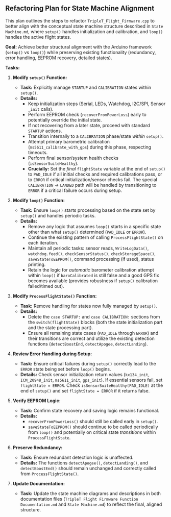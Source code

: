 ## Refactoring Plan for State Machine Alignment

This plan outlines the steps to refactor `TripleT_Flight_Firmware.cpp` to better align with the conceptual state machine structure described in `State Machine.md`, where `setup()` handles initialization and calibration, and `loop()` handles the active flight states.

**Goal:** Achieve better structural alignment with the Arduino framework (`setup()` vs `loop()`) while preserving existing functionality (redundancy, error handling, EEPROM recovery, detailed states).

**Tasks:**

1.  **Modify `setup()` Function:**
    *   **Task:** Explicitly manage `STARTUP` and `CALIBRATION` states within `setup()`.
    *   **Details:**
        *   Keep initialization steps (Serial, LEDs, Watchdog, I2C/SPI, Sensor `_init` calls).
        *   Perform EEPROM check (`recoverFromPowerLoss`) early to potentially override the initial state.
        *   If not recovering from a later state, proceed with standard `STARTUP` actions.
        *   Transition internally to a `CALIBRATION` phase/state *within* `setup()`.
        *   Attempt primary barometric calibration (`ms5611_calibrate_with_gps`) during this phase, respecting timeouts.
        *   Perform final sensor/system health checks (`isSensorSuiteHealthy`).
        *   **Crucially:** Set the *final* `flightState` variable at the end of `setup()` to `PAD_IDLE` if all initial checks and required calibrations pass, or to `ERROR` if critical initialization/sensor checks fail. The special `CALIBRATION` -> `LANDED` path will be handled by transitioning to `ERROR` if a critical failure occurs during setup.

2.  **Modify `loop()` Function:**
    *   **Task:** Ensure `loop()` starts processing based on the state set by `setup()` and handles periodic tasks.
    *   **Details:**
        *   Remove any logic that assumes `loop()` starts in a specific state other than what `setup()` determined (`PAD_IDLE` or `ERROR`).
        *   Continue the existing pattern of calling `ProcessFlightState()` on each iteration.
        *   Maintain all periodic tasks: sensor reads, `WriteLogData()`, `watchdog.feed()`, `checkSensorStatus()`, `checkStorageSpace()`, `saveStateToEEPROM()`, command processing (if used), status printing.
        *   Retain the logic for *automatic* barometer calibration attempt within `loop()` if `baroCalibrated` is still false and a good GPS fix becomes available (provides robustness if `setup()` calibration failed/timed out).

3.  **Modify `ProcessFlightState()` Function:**
    *   **Task:** Remove handling for states now fully managed by `setup()`.
    *   **Details:**
        *   Delete the `case STARTUP:` and `case CALIBRATION:` sections from the `switch(flightState)` blocks (both the state initialization part and the state processing part).
        *   Ensure all remaining state cases (`PAD_IDLE` through `ERROR`) and their transitions are correct and utilize the existing detection functions (`detectBoostEnd`, `detectApogee`, `detectLanding`).

4.  **Review Error Handling during Setup:**
    *   **Task:** Ensure critical failures during `setup()` correctly lead to the `ERROR` state being set before `loop()` begins.
    *   **Details:** Check sensor initialization return values (`kx134_init`, `ICM_20948_init`, `ms5611_init`, `gps_init`). If essential sensors fail, set `flightState = ERROR`. Check `isSensorSuiteHealthy(PAD_IDLE)` at the end of `setup()` and set `flightState = ERROR` if it returns false.

5.  **Verify EEPROM Logic:**
    *   **Task:** Confirm state recovery and saving logic remains functional.
    *   **Details:**
        *   `recoverFromPowerLoss()` should still be called early in `setup()`.
        *   `saveStateToEEPROM()` should continue to be called periodically from `loop()` and potentially on critical state *transitions* within `ProcessFlightState`.

6.  **Preserve Redundancy:**
    *   **Task:** Ensure redundant detection logic is unaffected.
    *   **Details:** The functions `detectApogee()`, `detectLanding()`, and `detectBoostEnd()` should remain unchanged and correctly called from `ProcessFlightState()`.

7.  **Update Documentation:**
    *   **Task:** Update the state machine diagrams and descriptions in both documentation files (`TripleT Flight Firmware Function Documentation.md` and `State Machine.md`) to reflect the final, aligned structure. 